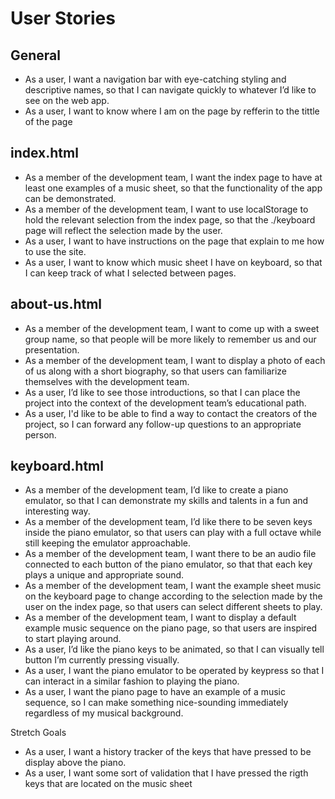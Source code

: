 # User Stories
## General
* As a user, I want a navigation bar with eye-catching styling and descriptive names, so that I can navigate quickly to whatever I’d like to see on the web app.
* As a user, I want to know where I am on the page by refferin to the tittle of the page

## index.html
* As a member of the development team, I want the index page to have at least one examples of a music sheet, so that the functionality of the app can be demonstrated.
* As a member of the development team, I want to use localStorage to hold the relevant selection from the index page, so that the ./keyboard page will reflect the selection made by the user.
* As a user, I want to have instructions on the page that explain to me how to use the site. 
* As a user, I want to know which music sheet I have on keyboard, so that I can keep track of what I selected between pages.

## about-us.html
* As a member of the development team, I want to come up with a sweet group name, so that people will be more likely to remember us and our presentation.
* As a member of the development team, I want to display a photo of each of us along with a short biography, so that users can familiarize themselves with the development team.
* As a user, I’d like to see those introductions, so that I can place the project into the context of the development team’s educational path.
* As a user, I'd like to be able to find a way to contact the creators of the project, so I can forward any follow-up questions to an appropriate person.

## keyboard.html
* As a member of the development team, I’d like to create a piano emulator, so that I can demonstrate my skills and talents in a fun and interesting way.
* As a member of the development team, I’d like there to be seven keys inside the piano emulator, so that users can play with a full octave while still keeping the emulator approachable.
* As a member of the development team, I want there to be an audio file connected to each button of the piano emulator, so that that each key plays a unique and appropriate sound.
* As a member of the development team, I want the example sheet music on the keyboard page to change according to the selection made by the user on the index page, so that users can select different sheets to play.
* As a member of the development team, I want to display a default example music sequence on the piano page, so that users are inspired to start playing around.
* As a user, I’d like the piano keys to be animated, so that I can visually tell button I’m currently pressing visually.
* As a user, I want the piano emulator to be operated by keypress so that I can interact in a similar fashion to playing the piano.
* As a user, I want the piano page to have an example of a music sequence, so I can make something nice-sounding immediately regardless of my musical background.

Stretch Goals
* As a user, I want a history tracker of the keys that have pressed to be display above the piano.
* As a user, I want some sort of validation that I have pressed the rigth keys that are located on the music sheet